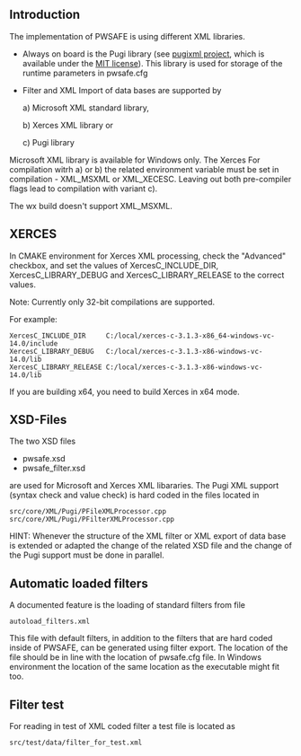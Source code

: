 ## Introduction
The implementation of PWSAFE is using different XML libraries.
- Always on board is the Pugi library (see [pugixml project](http://www.pugixml.org), which is available under the [MIT license](http://www.opensource.org/licenses/mit-license.html)). This library is used for storage of the runtime parameters in pwsafe.cfg

- Filter and XML Import of data bases are supported by

  a) Microsoft XML standard library,

  b) Xerces XML library or

  c) Pugi library

Microsoft XML library is available for Windows only. The Xerces 
For compilation witrh a) or b) the related environment variable must be set in compilation - XML_MSXML or XML_XECESC. Leaving out both pre-compiler flags lead to compilation with variant c).

The wx build doesn't support XML_MSXML.

## XERCES
In CMAKE environment for Xerces XML processing, check the "Advanced" checkbox, and set the values of XercesC_INCLUDE_DIR, XercesC_LIBRARY_DEBUG and XercesC_LIBRARY_RELEASE to the correct values.

Note: Currently only 32-bit compilations are supported.

For example:
```
XercesC_INCLUDE_DIR     C:/local/xerces-c-3.1.3-x86_64-windows-vc-14.0/include
XercesC_LIBRARY_DEBUG   C:/local/xerces-c-3.1.3-x86-windows-vc-14.0/lib
XercesC_LIBRARY_RELEASE C:/local/xerces-c-3.1.3-x86-windows-vc-14.0/lib
```

If you are building x64, you need to build Xerces in x64 mode.

## XSD-Files
The two XSD files
- pwsafe.xsd
- pwsafe_filter.xsd

are used for Microsoft and Xerces XML libararies. The Pugi XML support (syntax check and value check) is hard coded in the files located in 
```
src/core/XML/Pugi/PFileXMLProcessor.cpp
src/core/XML/Pugi/PFilterXMLProcessor.cpp
```
HINT: Whenever the structure of the XML filter or XML export of data base is extended or adapted the change of the related XSD file and the change of the Pugi support must be done in parallel.

## Automatic loaded filters
A documented feature is the loading of standard filters from file
```
autoload_filters.xml
```

This file with default filters, in addition to the filters that are hard coded inside of PWSAFE, can be generated using filter export. The location of the file should be in line with the location of pwsafe.cfg file. In Windows environment the location of the same location as the executable might fit too.

## Filter test
For reading in test of XML coded filter a test file is located as
```
src/test/data/filter_for_test.xml
```
